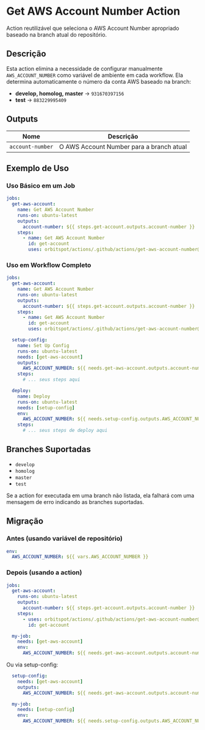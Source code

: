 # Get AWS Account Number Action

Action reutilizável que seleciona o AWS Account Number apropriado baseado na branch atual do repositório.

## Descrição

Esta action elimina a necessidade de configurar manualmente `AWS_ACCOUNT_NUMBER` como variável de ambiente em cada workflow. Ela determina automaticamente o número da conta AWS baseado na branch:

- **develop, homolog, master** → `931670397156`
- **test** → `883229995409`

## Outputs

| Nome | Descrição |
|------|-----------|
| `account-number` | O AWS Account Number para a branch atual |

## Exemplo de Uso

### Uso Básico em um Job

```yaml
jobs:
  get-aws-account:
    name: Get AWS Account Number
    runs-on: ubuntu-latest
    outputs:
      account-number: ${{ steps.get-account.outputs.account-number }}
    steps:
      - name: Get AWS Account Number
        id: get-account
        uses: orbitspot/actions/.github/actions/get-aws-account-number@v21
```

### Uso em Workflow Completo

```yaml
jobs:
  get-aws-account:
    name: Get AWS Account Number
    runs-on: ubuntu-latest
    outputs:
      account-number: ${{ steps.get-account.outputs.account-number }}
    steps:
      - name: Get AWS Account Number
        id: get-account
        uses: orbitspot/actions/.github/actions/get-aws-account-number@v21

  setup-config:
    name: Set Up Config
    runs-on: ubuntu-latest
    needs: [get-aws-account]
    outputs:
      AWS_ACCOUNT_NUMBER: ${{ needs.get-aws-account.outputs.account-number }}
    steps:
      # ... seus steps aqui

  deploy:
    name: Deploy
    runs-on: ubuntu-latest
    needs: [setup-config]
    env:
      AWS_ACCOUNT_NUMBER: ${{ needs.setup-config.outputs.AWS_ACCOUNT_NUMBER }}
    steps:
      # ... seus steps de deploy aqui
```

## Branches Suportadas

- `develop`
- `homolog`
- `master`
- `test`

Se a action for executada em uma branch não listada, ela falhará com uma mensagem de erro indicando as branches suportadas.

## Migração

### Antes (usando variável de repositório)

```yaml
env:
  AWS_ACCOUNT_NUMBER: ${{ vars.AWS_ACCOUNT_NUMBER }}
```

### Depois (usando a action)

```yaml
jobs:
  get-aws-account:
    runs-on: ubuntu-latest
    outputs:
      account-number: ${{ steps.get-account.outputs.account-number }}
    steps:
      - uses: orbitspot/actions/.github/actions/get-aws-account-number@v21
        id: get-account

  my-job:
    needs: [get-aws-account]
    env:
      AWS_ACCOUNT_NUMBER: ${{ needs.get-aws-account.outputs.account-number }}
```

Ou via setup-config:

```yaml
  setup-config:
    needs: [get-aws-account]
    outputs:
      AWS_ACCOUNT_NUMBER: ${{ needs.get-aws-account.outputs.account-number }}

  my-job:
    needs: [setup-config]
    env:
      AWS_ACCOUNT_NUMBER: ${{ needs.setup-config.outputs.AWS_ACCOUNT_NUMBER }}
```
